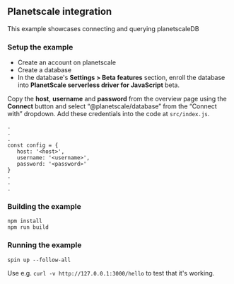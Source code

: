 ## Planetscale integration

This example showcases connecting and querying planetscaleDB

### Setup the example

- Create an account on planetscale
- Create a database
- In the database's **Settings > Beta features** section, enroll the database into **PlanetScale serverless driver for JavaScript** beta.

Copy the **host**, **username** and **password** from the overview page using the **Connect** button and select “@planetscale/database” from the “Connect with” dropdown. Add these credentials into the code at `src/index.js`.

```
.
.
.
const config = {
   host: '<host>',
   username: '<username>',
   password: '<password>'
}
.
.
.
```

### Building the example

```
npm install
npm run build
```

### Running the example

```
spin up --follow-all
```

Use e.g. `curl -v http://127.0.0.1:3000/hello` to test that it's working.